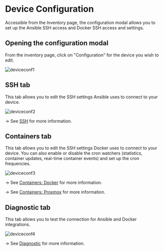 # Device Configuration

Accessible from the Inventory page, the configuration modal allows you to set up the Ansible SSH access and Docker SSH access and settings.

## Opening the configuration modal
From the inventory page, click on "Configuration" for the device you wish to edit.

![deviceconf1](/device-configuration/device-configuration-1.png)

## SSH tab
This tab allows you to edit the SSH settings Ansible uses to connect to your device.

![deviceconf2](/device-configuration/device-configuration-2.png)

→ See [SSH](/docs/devices/configuration/ssh.md) for more information.

## Containers tab
This tab allows you to edit the SSH settings Docker uses to connect to your device.
You can also enable or disable the cron watchers (statistics, container updates, real-time container events) and set up the cron frequencies.

![deviceconf3](/device-configuration/device-configuration-3.png)

→ See [Containers: Docker](/docs/devices/configuration/docker.md) for more information.

→ See [Containers: Proxmox](/docs/devices/configuration/proxmox.md) for more information.


## Diagnostic tab
This tab allows you to test the connection for Ansible and Docker integrations.

![deviceconf4](/device-configuration/device-configuration-4.png)

→ See [Diagnostic](/docs/devices/configuration/diagnostic.md) for more information.
